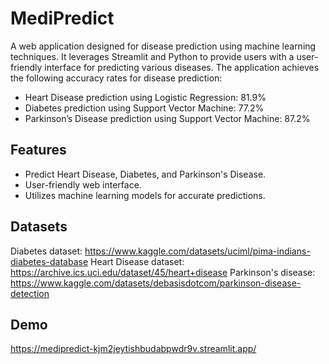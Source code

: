 # MediPredict
A web application designed for disease prediction using machine learning techniques. It leverages Streamlit and Python to provide users with a user-friendly interface for predicting various diseases. The application achieves the following accuracy rates for disease prediction:

- Heart Disease prediction using Logistic Regression: 81.9%
- Diabetes prediction using Support Vector Machine: 77.2%
- Parkinson’s Disease prediction using Support Vector Machine: 87.2%

## Features

- Predict Heart Disease, Diabetes, and Parkinson's Disease.
- User-friendly web interface.
- Utilizes machine learning models for accurate predictions.

## Datasets
Diabetes dataset: https://www.kaggle.com/datasets/uciml/pima-indians-diabetes-database
Heart Disease dataset: https://archive.ics.uci.edu/dataset/45/heart+disease 
Parkinson's disease: https://www.kaggle.com/datasets/debasisdotcom/parkinson-disease-detection

## Demo
https://medipredict-kjm2jeytishbudabpwdr9v.streamlit.app/
